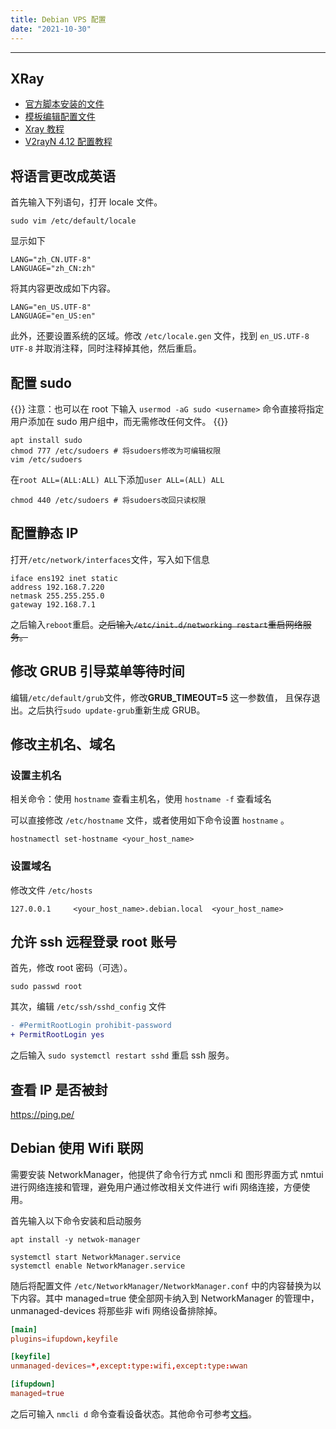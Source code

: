 ```yaml
---
title: Debian VPS 配置
date: "2021-10-30"
---
```


---

## XRay

- [官方脚本安装的文件](https://github.com/XTLS/Xray-install)
- [模板编辑配置文件](https://github.com/XTLS/Xray-examples)
- [Xray 教程](https://tlanyan.pp.ua/xray-tutorial/)
- [V2rayN 4.12 配置教程](https://v2xtls.org/v2rayn-4-12%E9%85%8D%E7%BD%AE%E6%95%99%E7%A8%8B/)

## 将语言更改成英语

首先输入下列语句，打开 locale 文件。

```shell
sudo vim /etc/default/locale
```

显示如下

```
LANG="zh_CN.UTF-8"
LANGUAGE="zh_CN:zh"
```

将其内容更改成如下内容。

```
LANG="en_US.UTF-8"
LANGUAGE="en_US:en"
```

此外，还要设置系统的区域。修改 `/etc/locale.gen` 文件，找到 `en_US.UTF-8 UTF-8` 并取消注释，同时注释掉其他，然后重启。

## 配置 sudo

{{<callout type="info">}}
注意：也可以在 root 下输入 `usermod -aG sudo <username>` 命令直接将指定用户添加在 sudo 用户组中，而无需修改任何文件。
{{</callout>}}

```shell
apt install sudo
chmod 777 /etc/sudoers # 将sudoers修改为可编辑权限
vim /etc/sudoers
```

在`root ALL=(ALL:ALL) ALL`下添加`user ALL=(ALL) ALL`

```shell
chmod 440 /etc/sudoers # 将sudoers改回只读权限
```

## 配置静态 IP

打开`/etc/network/interfaces`文件，写入如下信息

```
iface ens192 inet static
address 192.168.7.220
netmask 255.255.255.0
gateway 192.168.7.1
```

之后输入`reboot`重启。~~之后输入`/etc/init.d/networking restart`重启网络服务。~~

## 修改 GRUB 引导菜单等待时间

编辑`/etc/default/grub`文件，修改**GRUB_TIMEOUT=5** 这一参数值， 且保存退出。之后执行`sudo update-grub`重新生成 GRUB。

## 修改主机名、域名

### 设置主机名

相关命令：使用 `hostname` 查看主机名，使用 `hostname -f` 查看域名

可以直接修改 `/etc/hostname` 文件，或者使用如下命令设置 `hostname` 。

```shell
hostnamectl set-hostname <your_host_name>
```

### 设置域名

修改文件 `/etc/hosts`

```
127.0.0.1     <your_host_name>.debian.local  <your_host_name>
```

## 允许 ssh 远程登录 root 账号

首先，修改 root 密码（可选）。

```shell
sudo passwd root
```

其次，编辑 `/etc/ssh/sshd_config` 文件

```diff
- #PermitRootLogin prohibit-password
+ PermitRootLogin yes
```

之后输入 `sudo systemctl restart sshd` 重启 ssh 服务。

## 查看 IP 是否被封

https://ping.pe/

## Debian 使用 Wifi 联网

需要安装 NetworkManager，他提供了命令行方式 nmcli 和 图形界面方式 nmtui 进行网络连接和管理，避免用户通过修改相关文件进行 wifi 网络连接，方便使用。

首先输入以下命令安装和启动服务

```shell
apt install -y netwok-manager

systemctl start NetworkManager.service
systemctl enable NetworkManager.service
```

随后将配置文件 `/etc/NetworkManager/NetworkManager.conf` 中的内容替换为以下内容。其中 managed=true 使全部网卡纳入到 NetworkManager 的管理中，unmanaged-devices 将那些非 wifi 网络设备排除掉。

```toml
[main]
plugins=ifupdown,keyfile

[keyfile]
unmanaged-devices=*,except:type:wifi,except:type:wwan

[ifupdown]
managed=true
```

之后可输入 `nmcli d` 命令查看设备状态。其他命令可参考[文档](https://docs.redhat.com/zh_hans/documentation/red_hat_enterprise_linux/8/html/configuring_and_managing_networking/configuring-networkmanager-to-ignore-certain-devices_configuring-and-managing-networking)。
